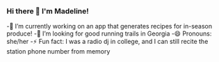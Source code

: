 ### Hi there 👋 I'm Madeline!

 -🔭  I’m currently working on an app that generates recipes for in-season produce!
 -🤔  I’m looking for good running trails in Georgia 
 -😄  Pronouns: she/her
 -⚡  Fun fact: I was a radio dj in college, and I can still recite the station phone number from memory
